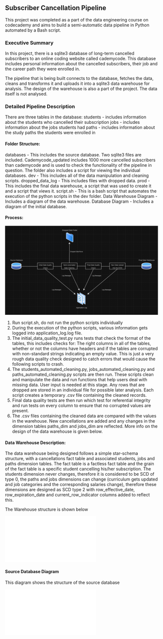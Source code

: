 ## Subscriber Cancellation Pipeline

This project was completed as a part of the data engineering course on codecademy and aims to build a semi-automatic data pipeline in Python automated by a Bash script. 

### Executive Summary

In this project, there is a sqlite3 database of long-term cancelled subscribers to an online coding website called cademycode. This database includes personal information about the cancelled subscribers, their job and the career path they were enrolled in. 

The pipeline that is being built connects to the database, fetches the data, cleans and transforms it and uploads it into a sqlite3 data warehouse for analysis. The design of the warehouse is also a part of the project. The data itself is not analysed. 

### Detailed Pipeline Description

There are three tables in the database:
    students - includes information about the students who cancelled their subscription
    jobs - includes information about the jobs students had
    paths - includes information about the study paths the students were enrolled in 

#### Folder Structure:

databases - This includes the source database. Two sqlite3 files are included. Cademycode_updated includes 1000 more cancelled subscribers than cademycode and is used to check the functionality of the pipeline in question. The folder also includes a script for viewing the individual databases. 
dev - This includes all of the data manipulation and cleaning scripts. 
dropped_data_log - This includes files with dropped data. 
prod - This includes the final data warehouse, a script that was used to create it and a script that views it.
script.sh - This is a bash script that automates the execution of the python scripts in the dev folder. 
Data Warehouse Diagram - Includes a diagram of the data warehouse.
Database Diagram - Includes a diagram of the initial database.

#### Process:

![Alt text](diagrams/Pipeline_Diagram.PNG)

1. Run script.sh, do not run the python scripts individually 
2. During the execution of the python scripts, various information gets logged into application_log.log file.
3. The initial_data_quality_test.py runs tests that check the format of the tables, this includes checks for: The right columns in all of the tables, whether or not the columns have headers and if the tables are corrupted with non-standard strings indicating an empty value. This is just a very rough data quality check designed to catch errors that would cause the following scripts to crash. 
4. The students_automated_cleaning.py, jobs_automated_cleaning.py and paths_automated_cleaning.py scripts are then run. These scripts clean and manipulate the data and run functions that help users deal with missing data. User input is needed at this stage. Any rows that are dropped are stored in an individual file for possible later analysis. Each script creates a temporary .csv file containing the cleaned records. 
5. Final data quality tests are then run which test for referential integrity and run tests on every column to ensure that no corrupted values are present. 
6. The .csv files containing the cleaned data are compared with the values in the warehouse. New cancellations are added and any changes in the dimension tables paths_dim and jobs_dim are reflected. More info on the design of the data warehouse is given below. 

#### Data Warehouse Description:

The data warehouse being designed follows a simple star-schema structure, with a cancellations fact table and associated students, jobs and paths dimension tables. The fact table is a factless fact table and the grain of the fact table is a specific student cancelling his/her subscription.
The students dimension never changes, therefore it is considered to be SCD of type 0, the paths and jobs dimensions can change (curriculum gets updated and job categories and the corresponding salaries change), therefore these dimensions are designed as SCD type 2 with row_effective_date, row_expiration_date and current_row_indicator columns added to reflect this. 

The Warehouse structure is shown below

![Alt text](diagrams/Data_Warehouse_Diagram.pdf)

#### Source Database Diagram

This diagram shows the structure of the source database

![Alt text](diagrams/Database_Diagram.pdf)